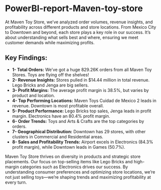 # PowerBI-report-Maven-toy-store
At Maven Toy Store, we’ve analyzed order volumes, revenue insights, and profitability across different products and store locations. From Mexico City to Downtown and beyond, each store plays a key role in our success. It’s about understanding what sells best and where, ensuring we meet customer demands while maximizing profits.

## Key Findings:

- **1- Total Orders:** We’ve got a huge 829.26K orders from all Maven Toy Stores. Toys are flying off the shelves!
- **2- Revenue Insights:** Stores pulled in $14.44 million in total revenue. Lego Bricks and Jenga are big sellers.
- **3- Profit Margins:** The average profit margin is 38.5%, but varies by product and location.
- **4- Top Performing Locations:** Maven Toys Cuidad de Mexico 2 leads in revenue. Downtown is most profitable overall.
- **5- Product Performance:** Lego Bricks top sales, Jenga leads in profit margin. Electronics have an 80.4% profit margin.
- **6- Order Trends:** Toys and Arts & Crafts are the top categories by orders.
- **7- Geographical Distribution:** Downtown has 29 stores, with other clusters in Commercial and Residential areas.
- **8- Sales and Profitability Trends:** Airport excels in Electronics (84.3% profit margin), while Downtown leads in Games (50.7%).

 Maven Toy Store thrives on diversity in products and strategic store placements. Our focus on top-selling items like Lego Bricks and high-margin categories such as Electronics drives our success. By understanding consumer preferences and optimizing store locations, we’re not just selling toys—we’re shaping trends and maximizing profitability at every turn.
